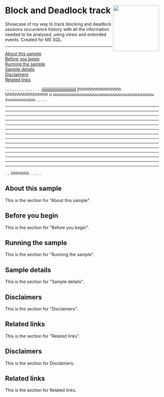 
# Block and Deadlock track <img src="https://cdn-dynmedia-1.microsoft.com/is/image/microsoftcorp/UHFbanner-MSlogo?fmt=png-alpha&bfc=off&qlt=100,1" align="right" width="150">
Showcase of my way to track blocking and deadlock sessions occurrence history with all the information needed to be analysed, using views and extended events. Created for MS SQL.  
<hr>
    </ul>
    <p dir="auto">
        <a href="#about-this-sample">About this sample</a><br>
        <a href="#before-you-begin">Before you begin</a><br>
        <a href="#run-this-sample">Running the sample</a><br>
        <a href="#sample-details">Sample details</a><br>
        <a href="#disclaimers">Disclaimers</a><br>
        <a href="#related-links">Related links</a><br>
    </p>
    ...............
    ......
    .
    .
    .
    .jjjjjjjjjjjjjjjjjjjjjjjjjjjjjjjjj
    jhhhhhhhhhhhhhhhhh
    hhhhhhhhhhhhhhhhh
    u
    uuuuuuuuuuuuuuuuuuuuuuuuuuuuuuuuuuuuuuuu
    zuuuuuuuuuuu
    .
    .
    .
    .
    .
    <hr>
    <hr>
    <hr>
    <hr>
    <hr>
    <hr>
    <hr>
    <hr>
    <hr>
    <hr>
    <hr>
    <hr>
    <hr>
    <hr>
    .
    .
    .hhhhhhh
    .
    .
    .
    .
    .
     <section id="about-this-sample">
        <h2>About this sample</h2>
        <p>This is the section for "About this sample".</p>
    </section>
    <section id="before-you-begin">
        <h2>Before you begin</h2>
        <p>This is the section for "Before you begin".</p>
    </section>
    <section id="run-this-sample">
        <h2>Running the sample</h2>
        <p>This is the section for "Running the sample".</p>
    </section>
    <section id="sample-details">
        <h2>Sample details</h2>
        <p>This is the section for "Sample details".</p>
    </section>
    <section id="disclaimers">
        <h2>Disclaimers</h2>
        <p>This is the section for "Disclaimers".</p>
    </section>
    <section id="related-links">
        <h2>Related links</h2>
        <p>This is the section for "Related links".</p>
    </section>
        <h2>Disclaimers</h2>
        <p>This is the section for Disclaimers.</p>
    </section>
    <section id="related-links">
        <h2>Related links</h2>
        <p>This is the section for Related links.</p>
    </section>
